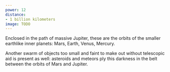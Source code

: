 ```yaml
---
power: 12
distance:
- 1 billion kilometers
image: TODO
---
```

Enclosed in the path of massive Jupiter, these are the orbits of the smaller earthlike inner planets: Mars, Earth, Venus, Mercury.

Another swarm of objects too small and faint to make out without telescopic aid is present as well: asteroids and meteors ply this darkness in the belt between the orbits of Mars and Jupiter.

